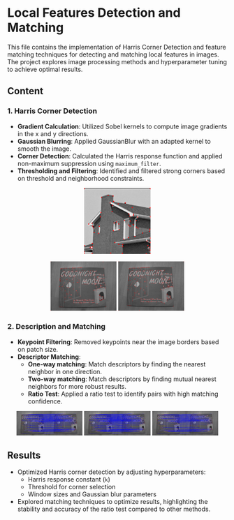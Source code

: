 # Local Features Detection and Matching

This file contains the implementation of Harris Corner Detection and feature matching techniques for detecting and matching local features in images. The project explores image processing methods and hyperparameter tuning to achieve optimal results.

## Content

### 1. Harris Corner Detection
- **Gradient Calculation**: Utilized Sobel kernels to compute image gradients in the x and y directions.
- **Gaussian Blurring**: Applied GaussianBlur with an adapted kernel to smooth the image.
- **Corner Detection**: Calculated the Harris response function and applied non-maximum suppression using `maximum_filter`.
- **Thresholding and Filtering**: Identified and filtered strong corners based on threshold and neighborhood constraints.
<p align="center">
  <img src="house_harris.png" alt="House Harris" width="30%">
</p>
<p align="center">
  <img src="I1_harris.png" alt="I1 Harris" width="30%">
  <img src="I2_harris.png" alt="I2 Harris" width="30%">
</p>

### 2. Description and Matching
- **Keypoint Filtering**: Removed keypoints near the image borders based on patch size.
- **Descriptor Matching**:
  - **One-way matching**: Match descriptors by finding the nearest neighbor in one direction.
  - **Two-way matching**: Match descriptors by finding mutual nearest neighbors for more robust results.
  - **Ratio Test**: Applied a ratio test to identify pairs with high matching confidence.
<!-- Single row of images for Matching -->
<p align="center">
  <img src="match_mutual.png" alt="Mutual Matching" width="30%">
  <img src="match_ow.png" alt="One-way Matching" width="30%">
  <img src="match_ratio.png" alt="Ratio Test Matching" width="30%">
</p>

## Results
- Optimized Harris corner detection by adjusting hyperparameters:
  - Harris response constant (`k`)
  - Threshold for corner selection
  - Window sizes and Gaussian blur parameters
- Explored matching techniques to optimize results, highlighting the stability and accuracy of the ratio test compared to other methods.